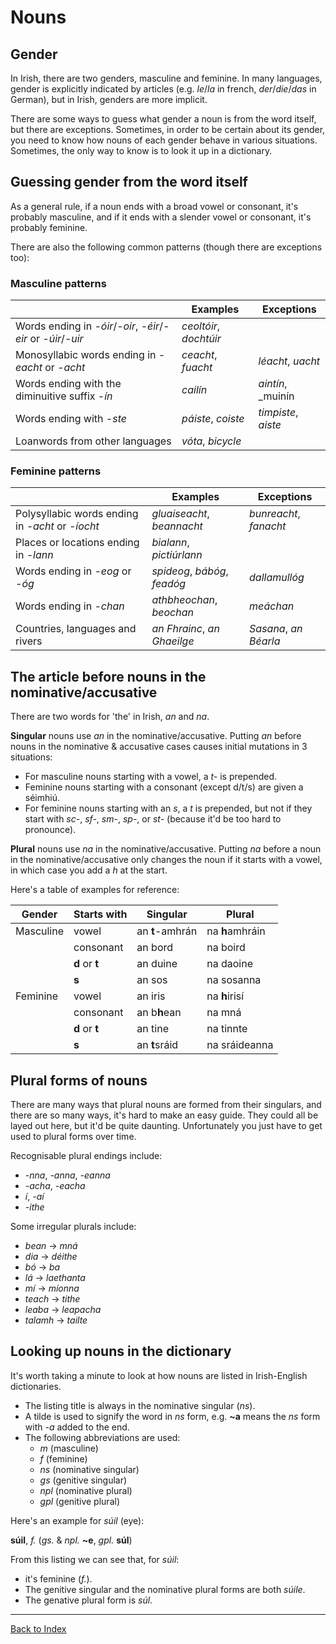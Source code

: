 # Nouns


## Gender

In Irish, there are two genders, masculine and feminine. In many languages,
gender is explicitly indicated by articles (e.g. _le_/_la_ in french,
_der_/_die_/_das_ in German), but in Irish, genders are more implicit.

There are some ways to guess what gender a noun is from the word itself, but
there are exceptions. Sometimes, in order to be certain about its gender, you
need to know how nouns of each gender behave in various situations. Sometimes,
the only way to know is to look it up in a dictionary.

## Guessing gender from the word itself

As a general rule, if a noun ends with a broad vowel or consonant, it's probably
masculine, and if it ends with a slender vowel or consonant, it's probably
feminine.

There are also the following common patterns (though there are exceptions too):

### Masculine patterns

|                                                               | Examples               | Exceptions          |
| ------------------------------------------------------------- | ---------------------- | ------------------- |
| Words ending in _-óir_/_-oir_, _-éir_/_-eir_ or _-úir_/_-uir_ | _ceoltóir_, _dochtúir_ |                     |
| Monosyllabic words ending in _-eacht_ or _-acht_              | _ceacht_, _fuacht_     | _léacht_, _uacht_   |
| Words ending with the diminuitive suffix _-ín_                | _cailín_               | _aintín_, _muinín   |
| Words ending with _-ste_                                      | _páiste_, _coiste_     | _timpiste_, _aiste_ |
| Loanwords from other languages                                | _vóta_, _bicycle_      |                     |


### Feminine patterns

|                                                  | Examples                     | Exceptions             |
| ------------------------------------------------ | ---------------------------- | ---------------------- |
| Polysyllabic words ending in _-acht_ or _-íocht_ | _gluaiseacht_, _beannacht_   | _bunreacht_, _fanacht_ |
| Places or locations ending in _-lann_            | _bialann_, _pictiúrlann_     |                        | 
| Words ending in _-eog_ or _-óg_                  | _spideog_, _bábóg_, _feadóg_ | _dallamullóg_          |
| Words ending in _-chan_                          | _athbheochan_, _beochan_     | _meáchan_              |
| Countries, languages and rivers                  | _an Fhrainc_, _an Ghaeilge_  | _Sasana_, _an Béarla_  |


## The article before nouns in the nominative/accusative

There are two words for 'the' in Irish, _an_ and _na_.

**Singular** nouns use _an_ in the nominative/accusative. Putting _an_ before
nouns in the nominative & accusative cases causes initial mutations in 3
situations:

* For masculine nouns starting with a vowel, a _t-_ is prepended.
* Feminine nouns starting with a consonant (except d/t/s) are given a séimhiú.
* For feminine nouns starting with an _s_, a _t_ is prepended, but not if they
  start with _sc-_, _sf-_, _sm-_, _sp-_, or _st-_ (because it'd be too hard to
  pronounce).

**Plural** nouns use _na_ in the nominative/accusative. Putting _na_ before a
noun in the nominative/accusative only changes the noun if it starts with a
vowel, in which case you add a _h_ at the start.

Here's a table of examples for reference:

| Gender    | Starts with    | Singular        | Plural          |
| ----------| -------------- | --------------- | --------------- |
| Masculine | vowel          | an **t**-amhrán | na **h**amhráin |
|           | consonant      | an bord         | na boird        |
|           | **d** or **t** | an duine        | na daoine       |
|           | **s**          | an sos          | na sosanna      |
| Feminine  | vowel          | an iris         | na **h**irisí   |
|           | consonant      | an b**h**ean    | na mná          |
|           | **d** or **t** | an tine         | na tinnte       |
|           | **s**          | an **t**sráid   | na sráideanna   |


## Plural forms of nouns

There are many ways that plural nouns are formed from their singulars, and there
are so many ways, it's hard to make an easy guide. They could all be layed out
here, but it'd be quite daunting. Unfortunately you just have to get used to
plural forms over time.

Recognisable plural endings include:

* _-nna_, _-anna_, _-eanna_
* _-acha_, _-eacha_
* _í_, _-aí_
* _-ithe_

Some irregular plurals include:

* _bean_ &#8594; _mná_
* _dia_ &#8594; _déithe_
* _bó_ &#8594; _ba_
* _lá_ &#8594; _laethanta_
* _mí_ &#8594; _míonna_
* _teach_ &#8594; _tithe_
* _leaba_ &#8594; _leapacha_
* _talamh_ &#8594; _tailte_


## Looking up nouns in the dictionary

It's worth taking a minute to look at how nouns are listed in Irish-English
dictionaries.

* The listing title is always in the nominative singular (_ns_).
* A tilde is used to signify the word in _ns_ form, e.g. **~a** means the _ns_
  form with _-a_ added to the end.
* The following abbreviations are used:
  * _m_ (masculine)
  * _f_ (feminine)
  * _ns_ (nominative singular)
  * _gs_ (genitive singular)
  * _npl_ (nominative plural)
  * _gpl_ (genitive plural)

Here's an example for _súil_ (eye):

**súil**, _f._ (_gs._ & _npl._ **~e**, _gpl._ **súl**)

From this listing we can see that, for _súil_:

* it's feminine (_f._).
* The genitive singular and the nominative plural forms are both _súile_.
* The genative plural form is _súl_.


----
[Back to Index](index.md)